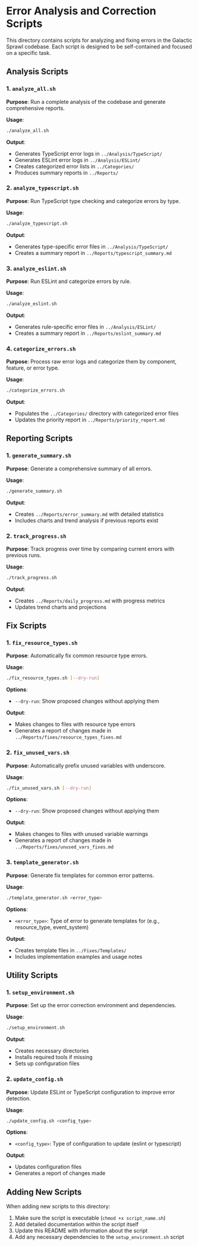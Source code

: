 # Error Analysis and Correction Scripts

This directory contains scripts for analyzing and fixing errors in the Galactic Sprawl codebase. Each script is designed to be self-contained and focused on a specific task.

## Analysis Scripts

### 1. `analyze_all.sh`

**Purpose**: Run a complete analysis of the codebase and generate comprehensive reports.

**Usage**:

```bash
./analyze_all.sh
```

**Output**:

- Generates TypeScript error logs in `../Analysis/TypeScript/`
- Generates ESLint error logs in `../Analysis/ESLint/`
- Creates categorized error lists in `../Categories/`
- Produces summary reports in `../Reports/`

### 2. `analyze_typescript.sh`

**Purpose**: Run TypeScript type checking and categorize errors by type.

**Usage**:

```bash
./analyze_typescript.sh
```

**Output**:

- Generates type-specific error files in `../Analysis/TypeScript/`
- Creates a summary report in `../Reports/typescript_summary.md`

### 3. `analyze_eslint.sh`

**Purpose**: Run ESLint and categorize errors by rule.

**Usage**:

```bash
./analyze_eslint.sh
```

**Output**:

- Generates rule-specific error files in `../Analysis/ESLint/`
- Creates a summary report in `../Reports/eslint_summary.md`

### 4. `categorize_errors.sh`

**Purpose**: Process raw error logs and categorize them by component, feature, or error type.

**Usage**:

```bash
./categorize_errors.sh
```

**Output**:

- Populates the `../Categories/` directory with categorized error files
- Updates the priority report in `../Reports/priority_report.md`

## Reporting Scripts

### 1. `generate_summary.sh`

**Purpose**: Generate a comprehensive summary of all errors.

**Usage**:

```bash
./generate_summary.sh
```

**Output**:

- Creates `../Reports/error_summary.md` with detailed statistics
- Includes charts and trend analysis if previous reports exist

### 2. `track_progress.sh`

**Purpose**: Track progress over time by comparing current errors with previous runs.

**Usage**:

```bash
./track_progress.sh
```

**Output**:

- Creates `../Reports/daily_progress.md` with progress metrics
- Updates trend charts and projections

## Fix Scripts

### 1. `fix_resource_types.sh`

**Purpose**: Automatically fix common resource type errors.

**Usage**:

```bash
./fix_resource_types.sh [--dry-run]
```

**Options**:

- `--dry-run`: Show proposed changes without applying them

**Output**:

- Makes changes to files with resource type errors
- Generates a report of changes made in `../Reports/fixes/resource_types_fixes.md`

### 2. `fix_unused_vars.sh`

**Purpose**: Automatically prefix unused variables with underscore.

**Usage**:

```bash
./fix_unused_vars.sh [--dry-run]
```

**Options**:

- `--dry-run`: Show proposed changes without applying them

**Output**:

- Makes changes to files with unused variable warnings
- Generates a report of changes made in `../Reports/fixes/unused_vars_fixes.md`

### 3. `template_generator.sh`

**Purpose**: Generate fix templates for common error patterns.

**Usage**:

```bash
./template_generator.sh <error_type>
```

**Options**:

- `<error_type>`: Type of error to generate templates for (e.g., resource_type, event_system)

**Output**:

- Creates template files in `../Fixes/Templates/`
- Includes implementation examples and usage notes

## Utility Scripts

### 1. `setup_environment.sh`

**Purpose**: Set up the error correction environment and dependencies.

**Usage**:

```bash
./setup_environment.sh
```

**Output**:

- Creates necessary directories
- Installs required tools if missing
- Sets up configuration files

### 2. `update_config.sh`

**Purpose**: Update ESLint or TypeScript configuration to improve error detection.

**Usage**:

```bash
./update_config.sh <config_type>
```

**Options**:

- `<config_type>`: Type of configuration to update (eslint or typescript)

**Output**:

- Updates configuration files
- Generates a report of changes made

## Adding New Scripts

When adding new scripts to this directory:

1. Make sure the script is executable (`chmod +x script_name.sh`)
2. Add detailed documentation within the script itself
3. Update this README with information about the script
4. Add any necessary dependencies to the `setup_environment.sh` script
